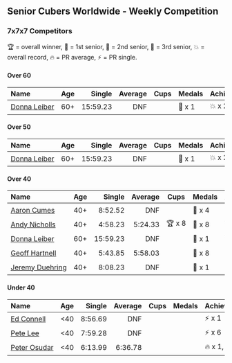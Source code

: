 ## Senior Cubers Worldwide - Weekly Competition
### 7x7x7 Competitors

🏆 = overall winner, 🥇 = 1st senior, 🥈 = 2nd senior, 🥉 = 3rd senior, 💥 = overall record, 🔥 = PR average, ⚡ = PR single.

#### Over 60

| Name | Age | Single | Average | Cups | Medals | Achievements |
| :-- | :--: | --: | --: | :--: | :-- | :-- |
| [<span style="white-space: nowrap">Donna Leiber</span>](../../persons/donna_leiber/777.md) | 60+ | 15:59.23 | DNF | <span style="white-space: nowrap"></span> | <span style="white-space: nowrap">🥉 x 1</span> | <span style="white-space: nowrap">💥 x 2, ⚡ x 2</span> |

#### Over 50

| Name | Age | Single | Average | Cups | Medals | Achievements |
| :-- | :--: | --: | --: | :--: | :-- | :-- |
| [<span style="white-space: nowrap">Donna Leiber</span>](../../persons/donna_leiber/777.md) | 60+ | 15:59.23 | DNF | <span style="white-space: nowrap"></span> | <span style="white-space: nowrap">🥉 x 1</span> | <span style="white-space: nowrap">💥 x 2, ⚡ x 2</span> |

#### Over 40

| Name | Age | Single | Average | Cups | Medals | Achievements |
| :-- | :--: | --: | --: | :--: | :-- | :-- |
| [<span style="white-space: nowrap">Aaron Cumes</span>](../../persons/aaron_cumes/777.md) | 40+ | 8:52.52 | DNF | <span style="white-space: nowrap"></span> | <span style="white-space: nowrap">🥉 x 4</span> | <span style="white-space: nowrap">⚡ x 2</span> |
| [<span style="white-space: nowrap">Andy Nicholls</span>](../../persons/andy_nicholls/777.md) | 40+ | 4:58.23 | 5:24.33 | <span style="white-space: nowrap">🏆 x 8</span> | <span style="white-space: nowrap">🥇 x 8</span> | <span style="white-space: nowrap">💥 x 1, 🔥 x 1, ⚡ x 1</span> |
| [<span style="white-space: nowrap">Donna Leiber</span>](../../persons/donna_leiber/777.md) | 60+ | 15:59.23 | DNF | <span style="white-space: nowrap"></span> | <span style="white-space: nowrap">🥉 x 1</span> | <span style="white-space: nowrap">💥 x 2, ⚡ x 2</span> |
| [<span style="white-space: nowrap">Geoff Hartnell</span>](../../persons/geoff_hartnell/777.md) | 40+ | 5:43.85 | 5:58.03 | <span style="white-space: nowrap"></span> | <span style="white-space: nowrap">🥈 x 8</span> | <span style="white-space: nowrap">🔥 x 2, ⚡ x 2</span> |
| [<span style="white-space: nowrap">Jeremy Duehring</span>](../../persons/jeremy_duehring/777.md) | 40+ | 8:08.23 | DNF | <span style="white-space: nowrap"></span> | <span style="white-space: nowrap">🥉 x 1</span> | <span style="white-space: nowrap">⚡ x 2</span> |

#### Under 40

| Name | Age | Single | Average | Cups | Medals | Achievements |
| :-- | :--: | --: | --: | :--: | :-- | :-- |
| [<span style="white-space: nowrap">Ed Connell</span>](../../persons/ed_connell/777.md) | <40 | 8:56.69 | DNF | <span style="white-space: nowrap"></span> | <span style="white-space: nowrap"></span> | <span style="white-space: nowrap">⚡ x 1</span> |
| [<span style="white-space: nowrap">Pete Lee</span>](../../persons/pete_lee/777.md) | <40 | 7:59.28 | DNF | <span style="white-space: nowrap"></span> | <span style="white-space: nowrap"></span> | <span style="white-space: nowrap">⚡ x 6</span> |
| [<span style="white-space: nowrap">Peter Osudar</span>](../../persons/peter_osudar/777.md) | <40 | 6:13.99 | 6:36.78 | <span style="white-space: nowrap"></span> | <span style="white-space: nowrap"></span> | <span style="white-space: nowrap">🔥 x 1, ⚡ x 1</span> |


<!-- Global site tag (gtag.js) - Google Analytics -->
<script async src="https://www.googletagmanager.com/gtag/js?id=UA-86348435-3"></script>
<script>window.dataLayer = window.dataLayer || []; function gtag() {dataLayer.push(arguments);} gtag('js', new Date()); gtag('config', 'UA-86348435-3');</script>
